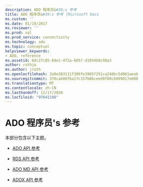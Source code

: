 ```yaml
---
description: ADO 程序员&#39;s 参考
title: ADO 程序员&#39;s 参考 |Microsoft Docs
ms.custom: ''
ms.date: 01/19/2017
ms.reviewer: ''
ms.prod: sql
ms.prod_service: connectivity
ms.technology: ado
ms.topic: conceptual
helpviewer_keywords:
- ADO, reference
ms.assetid: 6dc27c85-84e1-472a-b057-d1854b8c98a3
author: rothja
ms.author: jroth
ms.openlocfilehash: 3a0e303111f396fe3905f251ca246bc5d861aeab
ms.sourcegitcommit: 370cab80fba17c15fb0bceed9f80cb099017e000
ms.translationtype: MT
ms.contentlocale: zh-CN
ms.lasthandoff: 12/17/2020
ms.locfileid: "97641198"
---
```

# <a name="ado-programmer39s-reference"></a>ADO 程序员&#39;s 参考
本部分包含以下主题。  
  
-   [ADO API 参考](./ado-api/ado-api-reference.md)  
  
-   [RDS API 参考](./rds-api/rds-api-reference.md)  
  
-   [ADO MD API 参考](./ado-md-api/ado-md-object-model.md)  
  
-   [ADOX API 参考](./adox-api/adox-object-model.md)
